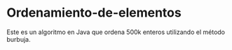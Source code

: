 # Ordenamiento-de-elementos
Este es un algoritmo en Java que ordena 500k enteros utilizando el método burbuja.

